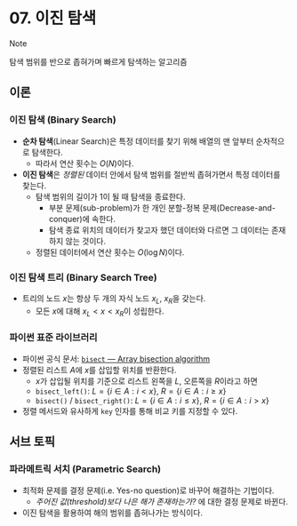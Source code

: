 # 07. 이진 탐색

> [!NOTE]
> 탐색 범위를 반으로 좁혀가며 빠르게 탐색하는 알고리즘

## 이론
### 이진 탐색 (Binary Search)
- **순차 탐색**(Linear Search)은 특정 데이터를 찾기 위해 배열의 맨 앞부터 순차적으로 탐색한다.
    - 따라서 연산 횟수는 $O(N)$이다.
- **이진 탐색**은 *정렬된* 데이터 안에서 탐색 범위를 절반씩 좁혀가면서 특정 데이터를 찾는다.
    - 탐색 범위의 길이가 1이 될 때 탐색을 종료한다. 
        - 부분 문제(sub-problem)가 한 개인 분할-정복 문제(Decrease-and-conquer)에 속한다.
        - 탐색 종료 위치의 데이터가 찾고자 했던 데이터와 다르면 그 데이터는 존재하지 않는 것이다.
    - 정렬된 데이터에서 연산 횟수는 $O(\log N)$이다.

### 이진 탐색 트리 (Binary Search Tree)
- 트리의 노드 $x$는 항상 두 개의 자식 노드 $x_L$, $x_R$을 갖는다.
    - 모든 $x$에 대해 $x_L \lt x \lt x_R$이 성립한다.

### 파이썬 표준 라이브러리
- 파이썬 공식 문서: [`bisect` — Array bisection algorithm](https://docs.python.org/3/library/bisect.html#module-bisect)
- 정렬된 리스트 $A$에 $x$를 삽입할 위치를 반환한다.
    - $x$가 삽입될 위치를 기준으로 리스트 왼쪽을 $L$, 오른쪽을 $R$이라고 하면
    - `bisect_left()`: $L = \{i \in A: i \lt x \}$, $R = \{i \in A: i \geq x \}$
    - `bisect()` / `bisect_right()`: $L = \{i \in A: i \leq x \}$, $R = \{i \in A: i \gt x \}$
- 정렬 메서드와 유사하게 `key` 인자를 통해 비교 키를 지정할 수 있다.

## 서브 토픽
### 파라메트릭 서치 (Parametric Search)
- 최적화 문제를 결정 문제(i.e. Yes-no question)로 바꾸어 해결하는 기법이다.
    - *주어진 값(threshold)보다 나은 해가 존재하는가?* 에 대한 결정 문제로 바뀐다.
- 이진 탐색을 활용하여 해의 범위를 좁혀나가는 방식이다.